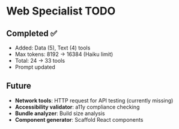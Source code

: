 # Web Specialist TODO

## Completed ✅
- Added: Data (5), Text (4) tools
- Max tokens: 8192 → 16384 (Haiku limit)
- Total: 24 → 33 tools
- Prompt updated

## Future
- **Network tools**: HTTP request for API testing (currently missing)
- **Accessibility validator**: a11y compliance checking
- **Bundle analyzer**: Build size analysis
- **Component generator**: Scaffold React components
